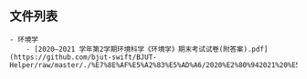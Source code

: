 

## 文件列表

    - 环境学
        - [2020—2021 学年第2学期环境科学《环境学》期末考试试卷(附答案).pdf](https://github.com/bjut-swift/BJUT-Helper/raw/master/./%E7%8E%AF%E5%A2%83%E5%AD%A6/2020%E2%80%942021%20%E5%AD%A6%E5%B9%B4%E7%AC%AC2%E5%AD%A6%E6%9C%9F%E7%8E%AF%E5%A2%83%E7%A7%91%E5%AD%A6%E3%80%8A%E7%8E%AF%E5%A2%83%E5%AD%A6%E3%80%8B%E6%9C%9F%E6%9C%AB%E8%80%83%E8%AF%95%E8%AF%95%E5%8D%B7%28%E9%99%84%E7%AD%94%E6%A1%88%29.pdf)
